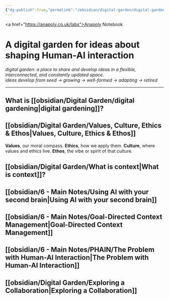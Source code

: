 ```yaml
---
{"dg-publish":true,"permalink":"/obsidian/digital-garden/digital-garden/","tags":["gardenEntry"],"created":"2025-08-11T21:46:53.866+01:00","updated":"2025-08-20T12:05:30.627+01:00"}
---
```


<a href="https://anapoly.co.uk/labs">Anapoly Notebook</a>
# A digital garden for ideas about shaping Human-AI interaction
*digital garden: a place to share and develop ideas in a flexible, interconnected, and constantly updated space.*  
*ideas develop from seed → growing → well-formed → adapting → retired*

---

## What is [[obsidian/Digital Garden/digital gardening\|digital gardening]]? 
## [[obsidian/Digital Garden/Values, Culture, Ethics & Ethos\|Values, Culture, Ethics & Ethos]]

**Values**, our moral compass.
**Ethics**, how we apply them.
**Culture**, where values and ethics live.
**Ethos**, the vibe or spirit of that culture.
## [[obsidian/Digital Garden/What is context\|What is context]]? 
## [[obsidian/6 - Main Notes/Using AI with your second brain\|Using AI with your second brain]]  
## [[obsidian/6 - Main Notes/Goal-Directed Context Management\|Goal-Directed Context Management]] 
## [[obsidian/6 - Main Notes/PHAIN/The Problem with Human-AI Interaction\|The Problem with Human-AI Interaction]] 
## [[obsidian/Digital Garden/Exploring a Collaboration\|Exploring a Collaboration]] 
